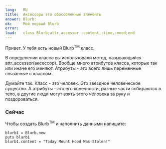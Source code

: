 ```yaml
---
lang:   RU
title:  Аксессоры это обособленные элементы
answer: Blurb:
ok:     Мой первый Blurb
error:  
load:   class Blurb;attr_accessor :content,:time,:mood;end
---
```


Привет. У тебя есть новый Blurb<sup>TM</sup> класс.

В определении класса вы использовали метод, называющийся attr\_accessor(аксессор).
Вообще много атрибутов класса, которые так или иначе его меняют.
Атрибуты - это всего лишь переменные связанные с классом.

Думайте так. Класс - это человек. Это звездное человеческое существо.
А атрибуты - это его конечности, разные части собираются в тело, а другие люди могут взять этого человека за руку и поздороваться.

### Сейчас
Чтобы создать Blurb<sup>TM</sup> и наполнить данными напишите:

    blurb1 = Blurb.new
    puts blurb1
    blurb1.content = "Today Mount Hood Was Stolen!"
